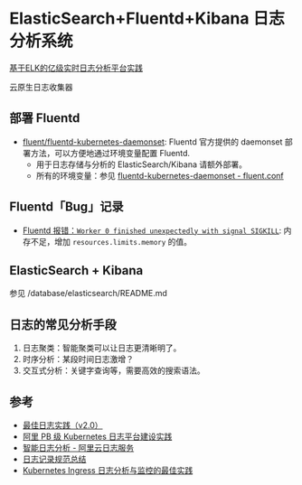 # ElasticSearch+Fluentd+Kibana 日志分析系统
[基于ELK的亿级实时日志分析平台实践](https://blog.csdn.net/gb4215287/article/details/80800361)

云原生日志收集器

## 部署 Fluentd

- [fluent/fluentd-kubernetes-daemonset](https://github.com/fluent/fluentd-kubernetes-daemonset/): Fluentd 官方提供的 daemonset 部署方法，可以方便地通过环境变量配置 Fluentd.
  - 用于日志存储与分析的 ElasticSearch/Kibana 请额外部署。
  - 所有的环境变量：参见 [fluentd-kubernetes-daemonset - fluent.conf](https://github.com/fluent/fluentd-kubernetes-daemonset/blob/master/docker-image/v1.9/debian-elasticsearch7/conf/fluent.conf)

## Fluentd「Bug」记录

- [Fluentd 报错：`Worker 0 finished unexpectedly with signal SIGKILL`](https://github.com/fluent/fluentd/issues/2408): 内存不足，增加 `resources.limits.memory` 的值。


## ElasticSearch + Kibana

参见  /database/elasticsearch/README.md 


## 日志的常见分析手段

1. 日志聚类：智能聚类可以让日志更清晰明了。
2. 时序分析：某段时间日志激增？
3. 交互式分析：关键字查询等，需要高效的搜索语法。

## 参考

- [最佳日志实践（v2.0）](https://zhuanlan.zhihu.com/p/27363484)
- [阿里 PB 级 Kubernetes 日志平台建设实践](https://www.infoq.cn/article/HiIxh-8o0Lm4b3DWKvph)
- [智能日志分析 - 阿里云日志服务](https://zhuanlan.zhihu.com/aliyunlog)
- [日志记录规范总结](http://jalan.space/2019/05/09/2019/logging-best-pratices/)
- [Kubernetes Ingress 日志分析与监控的最佳实践](https://my.oschina.net/u/1464083/blog/3028522)

